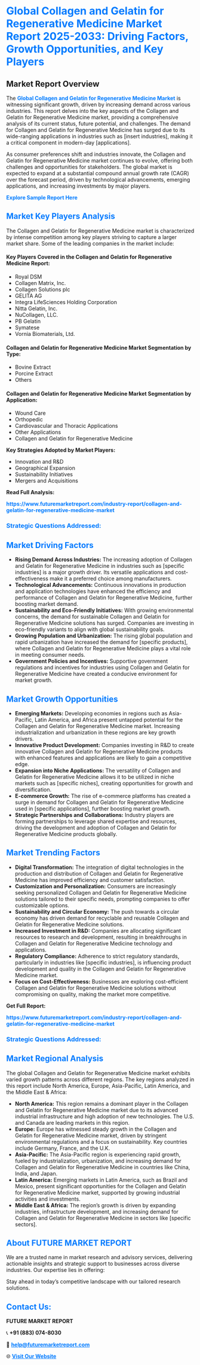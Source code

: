 <h1 style="color: #007BFF;">Global Collagen and Gelatin for Regenerative Medicine Market Report 2025-2033: Driving Factors, Growth Opportunities, and Key Players</h1>

<section id="overview">
<h2>Market Report Overview</h2>
<p>The <a href="https://www.futuremarketreport.com/industry-report/collagen-and-gelatin-for-regenerative-medicine-market" style="color: #007BFF; text-decoration: none;"><strong>Global Collagen and Gelatin for Regenerative Medicine Market</strong></a> is witnessing significant growth, driven by increasing demand across various industries. This report delves into the key aspects of the Collagen and Gelatin for Regenerative Medicine market, providing a comprehensive analysis of its current status, future potential, and challenges. The demand for Collagen and Gelatin for Regenerative Medicine has surged due to its wide-ranging applications in industries such as [insert industries], making it a critical component in modern-day [applications].</p>
<p>As consumer preferences shift and industries innovate, the Collagen and Gelatin for Regenerative Medicine market continues to evolve, offering both challenges and opportunities for stakeholders. The global market is expected to expand at a substantial compound annual growth rate (CAGR) over the forecast period, driven by technological advancements, emerging applications, and increasing investments by major players.</p>
</section>

<section id="overview">
<p><a href="https://www.futuremarketreport.com/request-sample/reportId=123676" style="color: #007BFF; text-decoration: none;"><strong>Explore Sample Report Here</strong></a></p>
</section>

<section id="key-players">
<h2 style="color: #007BFF;">Market Key Players Analysis</h2>
<p>The Collagen and Gelatin for Regenerative Medicine market is characterized by intense competition among key players striving to capture a larger market share. Some of the leading companies in the market include:</p>
<h4>Key Players Covered in the Collagen and Gelatin for Regenerative Medicine Report:</h4>
<ul><li>Royal DSM</li><li>Collagen Matrix, Inc.</li><li>Collagen Solutions plc</li><li>GELITA AG</li><li>Integra LifeSciences Holding Corporation</li><li>Nitta Gelatin, Inc.</li><li>NuCollagen, LLC.</li><li>PB Gelatin</li><li>Symatese</li><li>Vornia Biomaterials, Ltd.</li></ul>
<h4>Collagen and Gelatin for Regenerative Medicine Market Segmentation by Type:</h4>
<ul><li>Bovine Extract</li><li>Porcine Extract</li><li>Others</li></ul>

<h4>Collagen and Gelatin for Regenerative Medicine Market Segmentation by Application:</h4>
<ul><li>Wound Care</li><li>Orthopedic</li><li>Cardiovascular and Thoracic Applications</li><li>Other Applications</li><li>Collagen and Gelatin for Regenerative Medicine</li></ul>
<p><strong>Key Strategies Adopted by Market Players:</strong></p>
<ul>
<li>Innovation and R&D</li>
<li>Geographical Expansion</li>
<li>Sustainability Initiatives</li>
<li>Mergers and Acquisitions</li>
</ul>
</section>

<section>
<p><strong>Read Full Analysis: </strong></p><a href="https://www.futuremarketreport.com/industry-report/collagen-and-gelatin-for-regenerative-medicine-market" style="color: #007BFF; text-decoration: none;"><strong>https://www.futuremarketreport.com/industry-report/collagen-and-gelatin-for-regenerative-medicine-market</strong></a>
<h3 style="color: #007BFF;">Strategic Questions Addressed:</h3>
</section>

<section id="driving-factors">
<h2 style="color: #007BFF;">Market Driving Factors</h2>
<ul>
<li><strong>Rising Demand Across Industries:</strong> The increasing adoption of Collagen and Gelatin for Regenerative Medicine in industries such as [specific industries] is a major growth driver. Its versatile applications and cost-effectiveness make it a preferred choice among manufacturers.</li>
<li><strong>Technological Advancements:</strong> Continuous innovations in production and application technologies have enhanced the efficiency and performance of Collagen and Gelatin for Regenerative Medicine, further boosting market demand.</li>
<li><strong>Sustainability and Eco-Friendly Initiatives:</strong> With growing environmental concerns, the demand for sustainable Collagen and Gelatin for Regenerative Medicine solutions has surged. Companies are investing in eco-friendly variants to align with global sustainability goals.</li>
<li><strong>Growing Population and Urbanization:</strong> The rising global population and rapid urbanization have increased the demand for [specific products], where Collagen and Gelatin for Regenerative Medicine plays a vital role in meeting consumer needs.</li>
<li><strong>Government Policies and Incentives:</strong> Supportive government regulations and incentives for industries using Collagen and Gelatin for Regenerative Medicine have created a conducive environment for market growth.</li>
</ul>
</section>

<section id="growth-opportunities">
<h2 style="color: #007BFF;">Market Growth Opportunities</h2>
<ul>
<li><strong>Emerging Markets:</strong> Developing economies in regions such as Asia-Pacific, Latin America, and Africa present untapped potential for the Collagen and Gelatin for Regenerative Medicine market. Increasing industrialization and urbanization in these regions are key growth drivers.</li>
<li><strong>Innovative Product Development:</strong> Companies investing in R&D to create innovative Collagen and Gelatin for Regenerative Medicine products with enhanced features and applications are likely to gain a competitive edge.</li>
<li><strong>Expansion into Niche Applications:</strong> The versatility of Collagen and Gelatin for Regenerative Medicine allows it to be utilized in niche markets such as [specific niches], creating opportunities for growth and diversification.</li>
<li><strong>E-commerce Growth:</strong> The rise of e-commerce platforms has created a surge in demand for Collagen and Gelatin for Regenerative Medicine used in [specific applications], further boosting market growth.</li>
<li><strong>Strategic Partnerships and Collaborations:</strong> Industry players are forming partnerships to leverage shared expertise and resources, driving the development and adoption of Collagen and Gelatin for Regenerative Medicine products globally.</li>
</ul>
</section>

<section id="trending-factors">
<h2 style="color: #007BFF;">Market Trending Factors</h2>
<ul>
<li><strong>Digital Transformation:</strong> The integration of digital technologies in the production and distribution of Collagen and Gelatin for Regenerative Medicine has improved efficiency and customer satisfaction.</li>
<li><strong>Customization and Personalization:</strong> Consumers are increasingly seeking personalized Collagen and Gelatin for Regenerative Medicine solutions tailored to their specific needs, prompting companies to offer customizable options.</li>
<li><strong>Sustainability and Circular Economy:</strong> The push towards a circular economy has driven demand for recyclable and reusable Collagen and Gelatin for Regenerative Medicine solutions.</li>
<li><strong>Increased Investment in R&D:</strong> Companies are allocating significant resources to research and development, resulting in breakthroughs in Collagen and Gelatin for Regenerative Medicine technology and applications.</li>
<li><strong>Regulatory Compliance:</strong> Adherence to strict regulatory standards, particularly in industries like [specific industries], is influencing product development and quality in the Collagen and Gelatin for Regenerative Medicine market.</li>
<li><strong>Focus on Cost-Effectiveness:</strong> Businesses are exploring cost-efficient Collagen and Gelatin for Regenerative Medicine solutions without compromising on quality, making the market more competitive.</li>
</ul>
</section>

<section>
<p><strong>Get Full Report: </strong></p><a href="https://www.futuremarketreport.com/industry-report/collagen-and-gelatin-for-regenerative-medicine-market" style="color: #007BFF; text-decoration: none;"><strong>https://www.futuremarketreport.com/industry-report/collagen-and-gelatin-for-regenerative-medicine-market</strong></a>
<h3 style="color: #007BFF;">Strategic Questions Addressed:</h3>
</section>


<section id="regional-analysis">
<h2 style="color: #007BFF;">Market Regional Analysis</h2>
<p>The global Collagen and Gelatin for Regenerative Medicine market exhibits varied growth patterns across different regions. The key regions analyzed in this report include North America, Europe, Asia-Pacific, Latin America, and the Middle East & Africa:</p>
<ul>
<li><strong>North America:</strong> This region remains a dominant player in the Collagen and Gelatin for Regenerative Medicine market due to its advanced industrial infrastructure and high adoption of new technologies. The U.S. and Canada are leading markets in this region.</li>
<li><strong>Europe:</strong> Europe has witnessed steady growth in the Collagen and Gelatin for Regenerative Medicine market, driven by stringent environmental regulations and a focus on sustainability. Key countries include Germany, France, and the U.K.</li>
<li><strong>Asia-Pacific:</strong> The Asia-Pacific region is experiencing rapid growth, fueled by industrialization, urbanization, and increasing demand for Collagen and Gelatin for Regenerative Medicine in countries like China, India, and Japan.</li>
<li><strong>Latin America:</strong> Emerging markets in Latin America, such as Brazil and Mexico, present significant opportunities for the Collagen and Gelatin for Regenerative Medicine market, supported by growing industrial activities and investments.</li>
<li><strong>Middle East & Africa:</strong> The region’s growth is driven by expanding industries, infrastructure development, and increasing demand for Collagen and Gelatin for Regenerative Medicine in sectors like [specific sectors].</li>
</ul>
</section>

<footer>
<h2 style="color: #007BFF;">About FUTURE MARKET REPORT</h2>
<p>We are a trusted name in market research and advisory services, delivering actionable insights and strategic support to businesses across diverse industries. Our expertise lies in offering:</p>

<p>Stay ahead in today’s competitive landscape with our tailored research solutions.</p>

<h2 style="color: #007BFF;">Contact Us:</h2>
<p><strong>FUTURE MARKET REPORT</strong></p>
<p>📞 <strong>+91 (883) 074-8030</strong></p>
<p>📧 <strong><a href="mailto:help@futuremarketreport.com" style="color: #007BFF;">help@futuremarketreport.com</a></strong></p>
<p>🌐 <strong><a href="https://www.futuremarketreport.com/" style="color: #007BFF;">Visit Our Website</a></strong></p>
</footer>